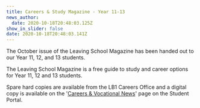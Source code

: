```yaml
---
title: Careers & Study Magazine - Year 11-13
news_author:
  date: 2020-10-18T20:48:03.125Z
show_in_slider: false
date: 2020-10-18T20:48:03.141Z
---
```

The October issue of the Leaving School Magazine has been handed out to our Year 11, 12, and 13 students. 

The Leaving School Magazine is a free guide to study and career options for Year 11, 12 and 13 students. 

Spare hard copies are available from the LB1 Careers Office and a digital copy is available on the '[Careers & Vocational News](https://www.whanganuihigh.school.nz/news-and-events/careers-and-vocational/)' page on the Student Portal.